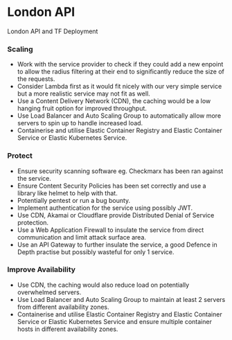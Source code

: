 # London API
London API and TF Deployment

### Scaling
* Work with the service provider to check if they could add a new enpoint to allow the radius filtering at their end to significantly reduce the size of the requests.
* Consider Lambda first as it would fit nicely with our very simple service but a more realistic service may not fit as well.
* Use a Content Delivery Network (CDN), the caching would be a low hanging fruit option for improved throughput.
* Use Load Balancer and Auto Scaling Group to automatically allow more servers to spin up to handle increased load.
* Containerise and utilise Elastic Container Registry and Elastic Container Service or Elastic Kubernetes Service.

### Protect
* Ensure security scanning software eg. Checkmarx has been ran against the service.
* Ensure Content Security Policies has been set correctly and use a library like helmet to help with that.
* Potentially pentest or run a bug bounty.
* Implement authentication for the service using possibly JWT.
* Use CDN, Akamai or Cloudflare provide Distributed Denial of Service protection.
* Use a Web Application Firewall to insulate the service from direct communication and limit attack surface area.
* Use an API Gateway to further insulate the service, a good Defence in Depth practise but possibly wasteful for only 1 service.

### Improve Availability
* Use CDN, the caching would also reduce load on potentially overwhelmed servers.
* Use Load Balancer and Auto Scaling Group to maintain at least 2 servers from different availability zones.
* Containerise and utilise Elastic Container Registry and Elastic Container Service or Elastic Kubernetes Service and ensure multiple container hosts in different availability zones.
